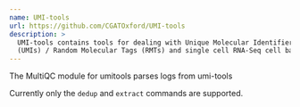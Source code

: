 ```yaml
---
name: UMI-tools
url: https://github.com/CGATOxford/UMI-tools
description: >
  UMI-tools contains tools for dealing with Unique Molecular Identifiers
  (UMIs) / Random Molecular Tags (RMTs) and single cell RNA-Seq cell barcodes.
---
```


The MultiQC module for umitools parses logs from umi-tools

Currently only the `dedup` and `extract` commands are supported.
